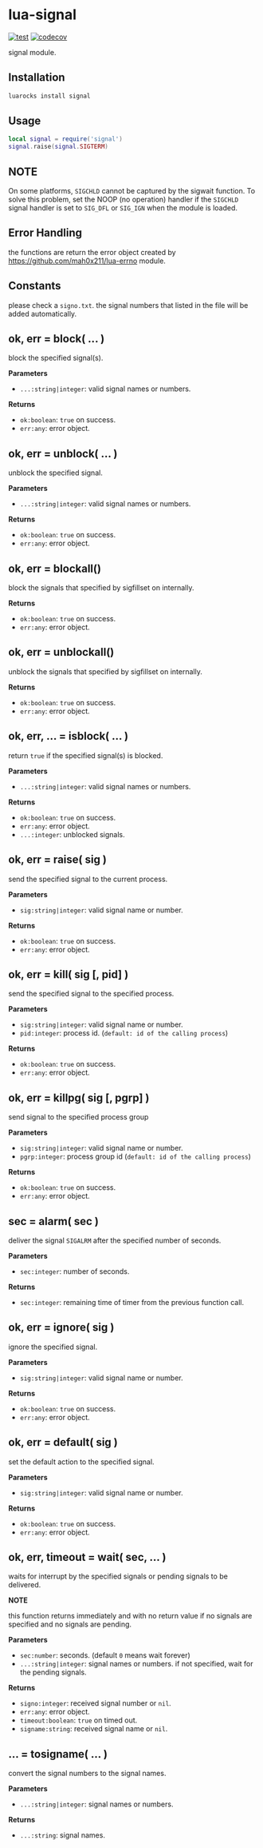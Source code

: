 # lua-signal

[![test](https://github.com/mah0x211/lua-signal/actions/workflows/test.yml/badge.svg)](https://github.com/mah0x211/lua-signal/actions/workflows/test.yml)
[![codecov](https://codecov.io/gh/mah0x211/lua-signal/branch/master/graph/badge.svg)](https://codecov.io/gh/mah0x211/lua-signal)

signal module.


## Installation

```sh
luarocks install signal
```


## Usage

```lua
local signal = require('signal')
signal.raise(signal.SIGTERM)
```

## NOTE

On some platforms, `SIGCHLD` cannot be captured by the sigwait function. To solve this problem, set the NOOP (no operation) handler if the `SIGCHLD` signal handler is set to `SIG_DFL` or `SIG_IGN` when the module is loaded.


## Error Handling

the functions are return the error object created by https://github.com/mah0x211/lua-errno module.


## Constants

please check a `signo.txt`.
the signal numbers that listed in the file will be added automatically.


## ok, err = block( ... ) 

block the specified signal(s).

**Parameters**

- `...:string|integer`: valid signal names or numbers.

**Returns**

- `ok:boolean`: `true` on success.
- `err:any`: error object.


## ok, err = unblock( ... )

unblock the specified signal.

**Parameters**

- `...:string|integer`: valid signal names or numbers.

**Returns**

- `ok:boolean`: `true` on success.
- `err:any`: error object.


## ok, err = blockall()

block the signals that specified by sigfillset on internally.

**Returns**

- `ok:boolean`: `true` on success.
- `err:any`: error object.


## ok, err = unblockall()

unblock the signals that specified by sigfillset on internally.

**Returns**

- `ok:boolean`: `true` on success.
- `err:any`: error object.


## ok, err, ... = isblock( ... )

return `true` if the specified signal(s) is blocked.

**Parameters**

- `...:string|integer`: valid signal names or numbers.

**Returns**

- `ok:boolean`: `true` on success.
- `err:any`: error object.
- `...:integer`: unblocked signals.


## ok, err = raise( sig )

send the specified signal to the current process.

**Parameters**

- `sig:string|integer`: valid signal name or number.

**Returns**

- `ok:boolean`: `true` on success.
- `err:any`: error object.


## ok, err = kill( sig [, pid] )

send the specified signal to the specified process.

**Parameters**

- `sig:string|integer`: valid signal name or number.
- `pid:integer`: process id. (`default: id of the calling process`)

**Returns**

- `ok:boolean`: `true` on success.
- `err:any`: error object.


## ok, err = killpg( sig [, pgrp] )

send signal to the specified process group

**Parameters**

- `sig:string|integer`: valid signal name or number.
- `pgrp:integer`: process group id (`default: id of the calling process`)

**Returns**

- `ok:boolean`: `true` on success.
- `err:any`: error object.


## sec = alarm( sec )

deliver the signal `SIGALRM` after the specified number of seconds.

**Parameters**

- `sec:integer`: number of seconds.

**Returns**

- `sec:integer`: remaining time of timer from the previous function call.


## ok, err = ignore( sig )

ignore the specified signal.

**Parameters**

- `sig:string|integer`: valid signal name or number.

**Returns**

- `ok:boolean`: `true` on success.
- `err:any`: error object.


## ok, err = default( sig )

set the default action to the specified signal.

**Parameters**

- `sig:string|integer`: valid signal name or number.

**Returns**

- `ok:boolean`: `true` on success.
- `err:any`: error object.


## ok, err, timeout = wait( sec, ... )

waits for interrupt by the specified signals or pending signals to be delivered.

**NOTE**

this function returns immediately and with no return value if no signals are specified and no signals are pending.

**Parameters**

- `sec:number`: seconds. (default `0` means wait forever)
- `...:string|integer`: signal names or numbers. if not specified, wait for the pending signals.

**Returns**

- `signo:integer`: received signal number or `nil`.
- `err:any`: error object.
- `timeout:boolean`: `true` on timed out.
- `signame:string`: received signal name or `nil`.


## ... = tosigname( ... )

convert the signal numbers to the signal names.

**Parameters**

- `...:string|integer`: signal names or numbers.

**Returns**

- `...:string`: signal names.

